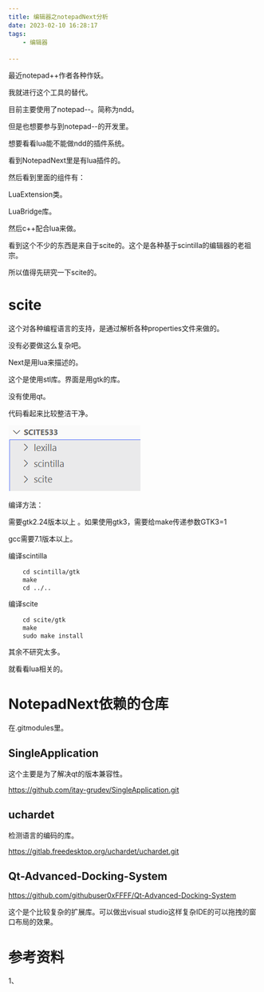```yaml
---
title: 编辑器之notepadNext分析
date: 2023-02-10 16:28:17
tags:
	- 编辑器

---
```




最近notepad++作者各种作妖。

我就进行这个工具的替代。

目前主要使用了notepad--。简称为ndd。

但是也想要参与到notepad--的开发里。

想要看看lua能不能做ndd的插件系统。

看到NotepadNext里是有lua插件的。

然后看到里面的组件有：

LuaExtension类。

LuaBridge库。

然后c++配合lua来做。

看到这个不少的东西是来自于scite的。这个是各种基于scintilla的编辑器的老祖宗。

所以值得先研究一下scite的。

# scite

这个对各种编程语言的支持，是通过解析各种properties文件来做的。

没有必要做这么复杂吧。

Next是用lua来描述的。

这个是使用stl库。界面是用gtk的库。

没有使用qt。

代码看起来比较整洁干净。

![image-20230210165554430](images/random_name/image-20230210165554430.png)

编译方法：

需要gtk2.24版本以上 。如果使用gtk3，需要给make传递参数GTK3=1

gcc需要7.1版本以上。

编译scintilla

```
	cd scintilla/gtk
	make
	cd ../..
```

编译scite

```
	cd scite/gtk
	make
	sudo make install
```

其余不研究太多。

就看看lua相关的。



# NotepadNext依赖的仓库

在.gitmodules里。

## SingleApplication

这个主要是为了解决qt的版本兼容性。

https://github.com/itay-grudev/SingleApplication.git

## uchardet

检测语言的编码的库。

https://gitlab.freedesktop.org/uchardet/uchardet.git

## Qt-Advanced-Docking-System

https://github.com/githubuser0xFFFF/Qt-Advanced-Docking-System

这个是个比较复杂的扩展库。可以做出visual studio这样复杂IDE的可以拖拽的窗口布局的效果。



# 参考资料

1、

